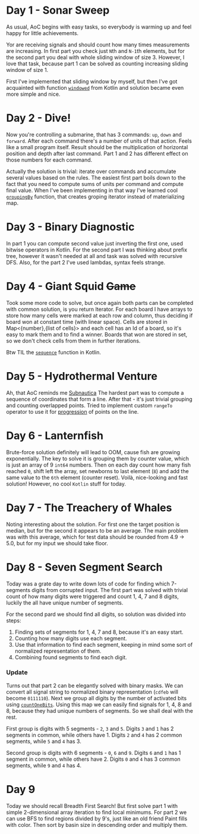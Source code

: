 # Day 1 - Sonar Sweep

As usual, AoC begins with easy tasks, so everybody is warming up and feel happy for little achievements.

Yor are receiving signals and should count how many times measurements are increasing. In first part you check 
just `N`th and `N-1`th elements, but for the second part you deal with whole sliding window of size 3. However, I love that
task, because part 1 can be solved as counting increasing sliding window of size 1.

First I've implemented that sliding window
by myself, but then I've got acquainted with function [`windowed`](https://kotlinlang.org/api/latest/jvm/stdlib/kotlin.collections/windowed.html) 
from Kotlin and solution became even more simple and nice.

# Day 2 - Dive!
Now you're controlling a submarine, that has 3 commands: `up`, `down` and `forward`. After each command there's a number
of units of that action. Feels like a small program itself. Result should be the multiplication of horizontal position and
depth after last command. Part 1 and 2 has different effect on those numbers for each command.

Actually the solution is trivial: iterate over commands and accumulate several values based on the rules. The easiest first
part boils down to the fact that you need to compute sums of units per command and compute final value. When I've been implementing
in that way I've learned cool [`groupingBy`](https://kotlinlang.org/api/latest/jvm/stdlib/kotlin.collections/grouping-by.html) function,
that creates groping iterator instead of materializing map.

# Day 3 - Binary Diagnostic

In part 1 you can compute second value just inverting the first one, used bitwise operators in Kotlin. For the second part
I was thinking about prefix tree, however it wasn't needed at all and task was solved with recursive DFS. Also, for the part 2
I've used lambdas, syntax feels strange.

# Day 4 - Giant Squid ~~Game~~

Took some more code to solve, but once again both parts can be completed with common solution, is you return Iterator. For
each board I have arrays to store how many cells were marked at each row and column, thus deciding if board won at constant time (with linear space).
Cells are stored in Map<{number},{list of cells}> and each cell has an Id of a board, so it's easy to mark them and to find a winner.
Boards that won are stored in set, so we don't check cells from them in further iterations.

Btw TIL the [`sequence`](https://kotlinlang.org/docs/sequences.html#from-chunks) function in Kotlin.

# Day 5 - Hydrothermal Venture

Ah, that AoC reminds me [Subnautica](https://store.steampowered.com/app/264710/Subnautica/) The hardest part was to compute a sequence of coordinates that form a line. After that - it's just trivial grouping and
counting overlapped points. Tried to implement custom `rangeTo` operator to use it for [progression](https://kotlinlang.org/docs/ranges.html#progression) 
of points on the line.

# Day 6 - Lanternfish

Brute-force solution definitely will lead to OOM, cause fish are growing exponentially. The key to solve it is grouping 
them by counter value, which is just an array of 9 `int64` numbers. Then on each day count how many fish reached `0`,
shift left the array, set newborns to last element (`8`) and add the same value to the `6th` element (counter reset).
Voilà, nice-looking and fast solution! However, no cool `Kotlin` stuff for today.

# Day 7 - The Treachery of Whales

Noting interesting about the solution. For first one the target position is median, but for the second it appears to be
an average. The main problem was with this average, which for test data should be rounded from 4.9 -> 5.0, but for my input 
we should take floor.

# Day 8 - Seven Segment Search

Today was a grate day to write down lots of code for finding which 7-segments digits from corrupted input. The first part
was solved with trivial count of how many digits were triggered and count 1, 4, 7 and 8 digits, luckily the all have unique
number of segments.

For the second pard we should find all digits, so solution was divided into steps:
1. Finding sets of segments for 1, 4, 7 and 8, because it's an easy start.
2. Counting how many digits use each segment.
3. Use that information to find each segment, keeping in mind some sort of normalized representation of them.
4. Combining found segments to find each digit.

### Update
Turns out that part 2 can be elegantly solved with binary masks. We can convert all signal string to normalized binary representation
(`cdfeb` will become `0111110`). Next we group all digits by the number of activated bits using [`countOneBits`](https://kotlinlang.org/api/latest/jvm/stdlib/kotlin/count-one-bits.html).
Using this map we can easily find signals for 1, 4, 8 and 8, because they had unique numbers of segments. So we shall deal with the rest.

First group is digits with 5 segments - `2`, `3` and `5`. Digits `3` and `1` has 2 segments in common, while others have 1.
Digits `2` and `4` has 2 common segments, while `5` and `4` has 3.

Second group is digits with 6 segments - `0`, `6` and `9`. Digits `6` and `1` has 1 segment in common, while others have 2.
Digits `0` and `4` has 3 common segments, while `9` and `4` has 4.

# Day 9

Today we should recall Breadth First Search! But first solve part 1 with simple 2-dimensional array iteration to find local minimums.
For part 2 we can use BFS to find regions divided by 9's, just like an old friend Paint fills with color. Then sort by basin size in
descending order and multiply them.




